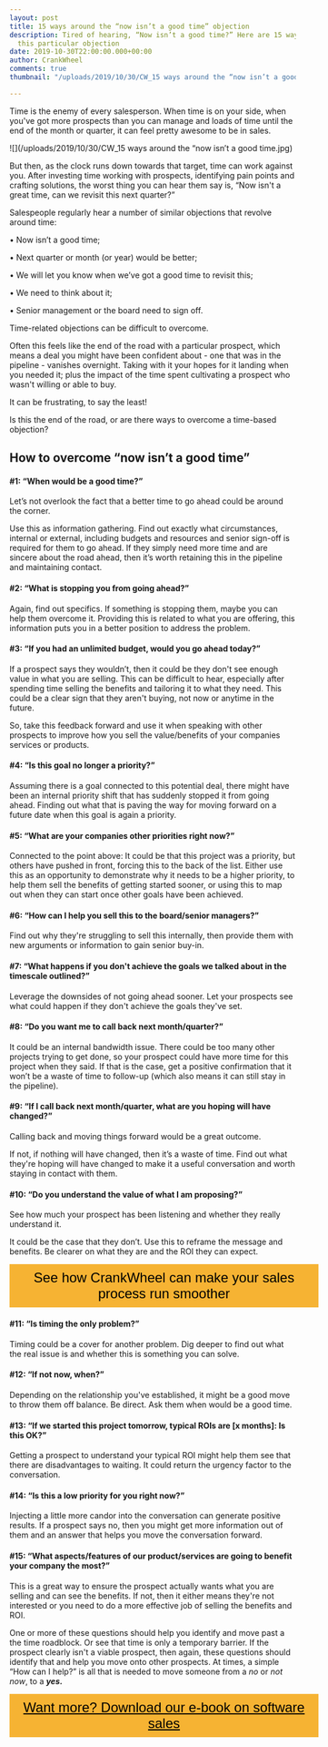 ```yaml
---
layout: post
title: 15 ways around the “now isn’t a good time” objection
description: Tired of hearing, “Now isn’t a good time?” Here are 15 ways to overcome
  this particular objection
date: 2019-10-30T22:00:00.000+00:00
author: CrankWheel
comments: true
thumbnail: "/uploads/2019/10/30/CW_15 ways around the “now isn’t a good time.jpg"

---
```

Time is the enemy of every salesperson. When time is on your side, when you've got more prospects than you can manage and loads of time until the end of the month or quarter, it can feel pretty awesome to be in sales.

![](/uploads/2019/10/30/CW_15 ways around the “now isn’t a good time.jpg)

But then, as the clock runs down towards that target, time can work against you. After investing time working with prospects, identifying pain points and crafting solutions, the worst thing you can hear them say is, “Now isn't a great time, can we revisit this next quarter?”

Salespeople regularly hear a number of similar objections that revolve around time:

• Now isn’t a good time;

• Next quarter or month (or year) would be better;

• We will let you know when we’ve got a good time to revisit this;

• We need to think about it;

• Senior management or the board need to sign off.

Time-related objections can be difficult to overcome.

Often this feels like the end of the road with a particular prospect, which means a deal you might have been confident about - one that was in the pipeline - vanishes overnight. Taking with it your hopes for it landing when you needed it; plus the impact of the time spent cultivating a prospect who wasn't willing or able to buy.

It can be frustrating, to say the least!

Is this the end of the road, or are there ways to overcome a time-based objection?

## How to overcome “now isn’t a good time”

#### #1: “When would be a good time?”

Let’s not overlook the fact that a better time to go ahead could be around the corner.

Use this as information gathering. Find out exactly what circumstances, internal or external, including budgets and resources and senior sign-off is required for them to go ahead. If they simply need more time and are sincere about the road ahead, then it’s worth retaining this in the pipeline and maintaining contact.

#### #2: “What is stopping you from going ahead?”

Again, find out specifics. If something is stopping them, maybe you can help them overcome it. Providing this is related to what you are offering, this information puts you in a better position to address the problem.

#### #3: “If you had an unlimited budget, would you go ahead today?”

If a prospect says they wouldn’t, then it could be they don't see enough value in what you are selling. This can be difficult to hear, especially after spending time selling the benefits and tailoring it to what they need. This could be a clear sign that they aren't buying, not now or anytime in the future.

So, take this feedback forward and use it when speaking with other prospects to improve how you sell the value/benefits of your companies services or products.

#### #4: “Is this goal no longer a priority?”

Assuming there is a goal connected to this potential deal, there might have been an internal priority shift that has suddenly stopped it from going ahead. Finding out what that is paving the way for moving forward on a future date when this goal is again a priority.

#### #5: “What are your companies other priorities right now?”

Connected to the point above: It could be that this project was a priority, but others have pushed in front, forcing this to the back of the list. Either use this as an opportunity to demonstrate why it needs to be a higher priority, to help them sell the benefits of getting started sooner, or using this to map out when they can start once other goals have been achieved.

#### #6: “How can I help you sell this to the board/senior managers?”

Find out why they're struggling to sell this internally, then provide them with new arguments or information to gain senior buy-in.

#### #7: “What happens if you don't achieve the goals we talked about in the timescale outlined?”

Leverage the downsides of not going ahead sooner. Let your prospects see what could happen if they don't achieve the goals they've set.

#### #8: “Do you want me to call back next month/quarter?”

It could be an internal bandwidth issue. There could be too many other projects trying to get done, so your prospect could have more time for this project when they said. If that is the case, get a positive confirmation that it won’t be a waste of time to follow-up (which also means it can still stay in the pipeline).

#### #9: “If I call back next month/quarter, what are you hoping will have changed?”

Calling back and moving things forward would be a great outcome.

If not, if nothing will have changed, then it’s a waste of time. Find out what they're hoping will have changed to make it a useful conversation and worth staying in contact with them.

#### #10: “Do you understand the value of what I am proposing?”

See how much your prospect has been listening and whether they really understand it.

It could be the case that they don’t. Use this to reframe the message and benefits. Be clearer on what they are and the ROI they can expect.

<style>

.btn-signup {

padding-top: 11px !important;

border-radius: 0px !important;

background-color: #f6b333;

text-align: center;

padding: 10px 20px !important;

border: 0px !important;

width: 100%;

margin-bottom: 20px;

}

.btn-signup a {

color: black !important;

font-family: 'Titillium Web', sans-serif;

font-size: 24px !important;

font-weight: normal !important;

}

</style>

<div class="btn-signup"><a style="cursor: pointer;" class="crankwheel-com-showu-launch-button">See how CrankWheel can make your sales process run smoother</a></div>

#### #11: “Is timing the only problem?”

Timing could be a cover for another problem. Dig deeper to find out what the real issue is and whether this is something you can solve.

#### #12: “If not now, when?”

Depending on the relationship you've established, it might be a good move to throw them off balance. Be direct. Ask them when would be a good time.

#### #13: “If we started this project tomorrow, typical ROIs are \[x months\]: Is this OK?”

Getting a prospect to understand your typical ROI might help them see that there are disadvantages to waiting. It could return the urgency factor to the conversation.

#### #14: “Is this a low priority for you right now?”

Injecting a little more candor into the conversation can generate positive results. If a prospect says no, then you might get more information out of them and an answer that helps you move the conversation forward.

#### #15: “What aspects/features of our product/services are going to benefit your company the most?”

This is a great way to ensure the prospect actually wants what you are selling and can see the benefits. If not, then it either means they're not interested or you need to do a more effective job of selling the benefits and ROI.

One or more of these questions should help you identify and move past a the time roadblock. Or see that time is only a temporary barrier. If the prospect clearly isn't a viable prospect, then again, these questions should identify that and help you move onto other prospects. At times, a simple “How can I help?” is all that is needed to move someone from a _no_ or _not now_, to a **_yes._**

<style> .btn-signup { padding-top: 11px !important; border-radius: 0px !important; background-color: #f6b333; text-align: center; padding: 10px 20px !important; border: 0px !important; width: 100%; margin-bottom: 20px; } .btn-signup a { color: black !important; font-family: 'Titillium Web', sans-serif; font-size: 24px !important; font-weight: normal !important; } </style>

<div class="btn-signup"><a style="cursor: pointer;" href="/sign-up-to-download">Want more? Download our e-book on software sales</a></div>